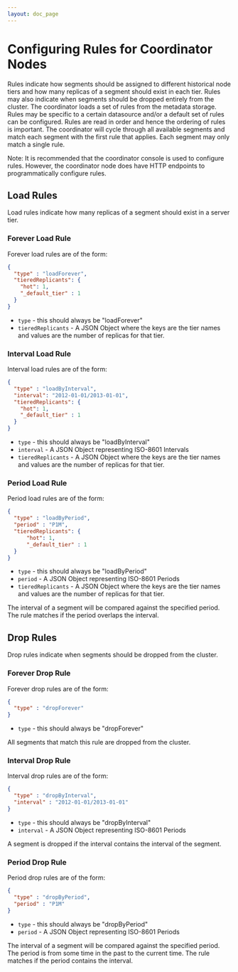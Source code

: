 ```yaml
---
layout: doc_page
---
```

# Configuring Rules for Coordinator Nodes

Rules indicate how segments should be assigned to different historical node tiers and how many replicas of a segment should exist in each tier. Rules may also indicate when segments should be dropped entirely from the cluster. The coordinator loads a set of rules from the metadata storage. Rules may be specific to a certain datasource and/or a default set of rules can be configured. Rules are read in order and hence the ordering of rules is important. The coordinator will cycle through all available segments and match each segment with the first rule that applies. Each segment may only match a single rule.

Note: It is recommended that the coordinator console is used to configure rules. However, the coordinator node does have HTTP endpoints to programmatically configure rules.


Load Rules
----------

Load rules indicate how many replicas of a segment should exist in a server tier.

### Forever Load Rule

Forever load rules are of the form:

```json
{
  "type" : "loadForever",  
  "tieredReplicants": {
    "hot": 1,
    "_default_tier" : 1
  }
}
```

* `type` - this should always be "loadForever"
* `tieredReplicants` - A JSON Object where the keys are the tier names and values are the number of replicas for that tier.


### Interval Load Rule

Interval load rules are of the form:

```json
{
  "type" : "loadByInterval",
  "interval": "2012-01-01/2013-01-01",
  "tieredReplicants": {
    "hot": 1,
    "_default_tier" : 1
  }
}
```

* `type` - this should always be "loadByInterval"
* `interval` - A JSON Object representing ISO-8601 Intervals
* `tieredReplicants` - A JSON Object where the keys are the tier names and values are the number of replicas for that tier.

### Period Load Rule

Period load rules are of the form:

```json
{
  "type" : "loadByPeriod",
  "period" : "P1M",
  "tieredReplicants": {
      "hot": 1,
      "_default_tier" : 1
  }
}
```

* `type` - this should always be "loadByPeriod"
* `period` - A JSON Object representing ISO-8601 Periods
* `tieredReplicants` - A JSON Object where the keys are the tier names and values are the number of replicas for that tier.

The interval of a segment will be compared against the specified period. The rule matches if the period overlaps the interval.

Drop Rules
----------

Drop rules indicate when segments should be dropped from the cluster.

### Forever Drop Rule

Forever drop rules are of the form:

```json
{
  "type" : "dropForever"  
}
```

* `type` - this should always be "dropForever"

All segments that match this rule are dropped from the cluster.


### Interval Drop Rule

Interval drop rules are of the form:

```json
{
  "type" : "dropByInterval",
  "interval" : "2012-01-01/2013-01-01"
}
```

* `type` - this should always be "dropByInterval"
* `interval` - A JSON Object representing ISO-8601 Periods

A segment is dropped if the interval contains the interval of the segment.

### Period Drop Rule

Period drop rules are of the form:

```json
{
  "type" : "dropByPeriod",
  "period" : "P1M"
}
```

* `type` - this should always be "dropByPeriod"
* `period` - A JSON Object representing ISO-8601 Periods

The interval of a segment will be compared against the specified period. The period is from some time in the past to the current time. The rule matches if the period contains the interval.
